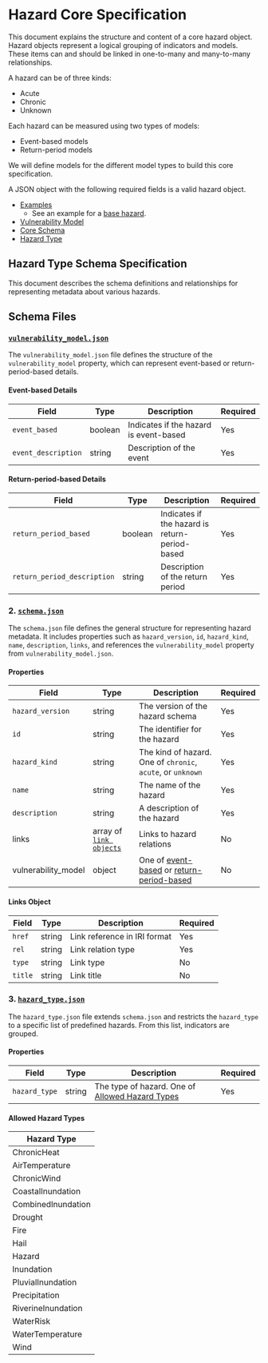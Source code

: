# Hazard Core Specification

This document explains the structure and content of a core hazard object. Hazard objects represent a logical grouping of indicators and models. These items can and should be linked in one-to-many and many-to-many relationships.

A hazard can be of three kinds:

- Acute
- Chronic
- Unknown

Each hazard can be measured using two types of models:

- Event-based models
- Return-period models

We will define models for the different model types to build this core specification.

A JSON object with the following required fields is a valid hazard object.

- [Examples](../examples)
  - See an example for a [base hazard](../examples/hazard-example.json).
- [Vulnerability Model](./schema/vulnerability_model.json)
- [Core Schema](./schema/schema.json)
- [Hazard Type](./schema/hazard_type.json)

## Hazard Type Schema Specification

This document describes the schema definitions and relationships for representing metadata about various hazards.
## Schema Files

### [`vulnerability_model.json`](./schema/vulnerability_model.json)

The `vulnerability_model.json` file defines the structure of the `vulnerability_model` property, which can represent event-based or return-period-based details.

#### Event-based Details

| Field             | Type    | Description                          | Required |
|-------------------|---------|--------------------------------------|----------|
| `event_based`     | boolean | Indicates if the hazard is event-based | Yes      |
| `event_description` | string  | Description of the event              | Yes      |

#### Return-period-based Details

| Field                     | Type   | Description                           | Required |
|---------------------------|--------|---------------------------------------|----------|
| `return_period_based`     | boolean| Indicates if the hazard is return-period-based | Yes      |
| `return_period_description` | string | Description of the return period      | Yes      |

### 2. [`schema.json`](./schema.json)

The `schema.json` file defines the general structure for representing hazard metadata. It includes properties such as `hazard_version`, `id`, `hazard_kind`, `name`, `description`, `links`, and references the `vulnerability_model` property from `vulnerability_model.json`.

#### Properties

| Field          | Type   | Description                                   | Required |
|----------------|--------|-----------------------------------------------|----------|
| `hazard_version` | string | The version of the hazard schema              | Yes      |
| `id`             | string | The identifier for the hazard                 | Yes      |
| `hazard_kind`    | string | The kind of hazard. One of `chronic`, `acute`, or `unknown`                           | Yes      |
| `name`           | string | The name of the hazard                        | Yes      |
| `description`    | string | A description of the hazard                   | Yes      |
| links          | array of [`link objects`](#links-object)      | Links to hazard relations                     | No       |
| vulnerability_model        | object |One of [event-based](/#Event-based-Details) or [return-period-based](/#return-period-Details) | No       |

#### Links Object

| Field | Type   | Description                   | Required |
|-------|--------|-------------------------------|----------|
| `href`  | string | Link reference in IRI format  | Yes      |
| `rel`   | string | Link relation type            | Yes      |
| `type`  | string | Link type                     | No       |
| `title` | string | Link title                    | No       |

### 3. [`hazard_type.json`](./hazard_type.json)

The `hazard_type.json` file extends `schema.json` and restricts the `hazard_type` to a specific list of predefined hazards. From this list, indicators are grouped.

#### Properties

| Field       | Type   | Description           | Required |
|-------------|--------|-----------------------|----------|
| `hazard_type` | string | The type of hazard. One of [Allowed Hazard Types](#allowed-hazard-types)    | Yes      |

#### Allowed Hazard Types

| Hazard Type          |
|----------------------|
| ChronicHeat          |
| AirTemperature       |
| ChronicWind          |
| CoastalInundation    |
| CombinedInundation   |
| Drought              |
| Fire                 |
| Hail                 |
| Hazard               |
| Inundation           |
| PluvialInundation    |
| Precipitation        |
| RiverineInundation   |
| WaterRisk            |
| WaterTemperature     |
| Wind                 |
